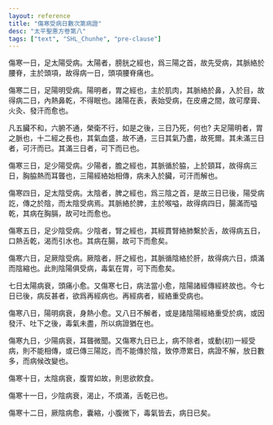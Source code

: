 ```yaml
---
layout: reference
title: "傷寒受病日數次第病證"
desc: "太平聖惠方卷第八"
tags: ["text", "SHL_Chunhe", "pre-clause"]
---
```



傷寒一日，足太陽受病。太陽者，膀胱之經也，爲三陽之首，故先受病，其脈絡於腰脊，主於頭項，故得病一日，頭項腰脊痛也。

傷寒二日，足陽明受病。陽明者，胃之經也，主於肌肉，其脈絡於鼻，入於目，故得病二日，內熱鼻乾，不得眠也。諸陽在表，表始受病，在皮膚之間，故可摩膏、火灸、發汗而愈也。

凡五臟不和，六腑不通，榮衛不行，如是之後，三日乃死，何也? 夫足陽明者，胃之脈也，十二經之長也，其氣血盛，故不通，三日其氣乃盡，故死爾。其未滿三日者，可汗而已。其滿三日者，可下而已也。

傷寒三日，足少陽受病。少陽者，膽之經也，其脈循於脇，上於頸耳，故得病三日，胸脇熱而耳聾也，三陽經絡始相傳，病未入於臟，可汗而解也。

傷寒四日，足太陰受病。太陰者，脾之經也，爲三陰之首，是故三日已後，陽受病訖，傳之於陰，而太陰受病焉。其脈絡於脾，主於喉嗌，故得病四日，腸滿而嗌乾，其病在胸膈，故可吐而愈也。

傷寒五日，足少陰受病。少陰者，腎之經也，其經貫腎絡肺繫於舌，故得病五日，口熱舌乾，渴而引水也。其病在腸，故可下而愈矣。

傷寒六日，足厥陰受病。厥陰者，肝之經也，其脈循陰絡於肝，故得病六日，煩滿而陰縮也。此則陰陽俱受病，毒氣在胃，可下而愈矣。

七日太陽病衰，頭痛小愈。又傷寒七日，病法當小愈，陰陽諸經傳經終故也。今七日已後，病反甚者，欲爲再經病也。再經病者，經絡重受病也。

傷寒八日，陽明病衰，身熱小愈。又八日不解者，或是諸陰陽經絡重受於病，或因發汗、吐下之後，毒氣未盡，所以病證猶在也。

傷寒九日，少陽病衰，耳聾微聞。又傷寒九日已上，病不除者，或動(初)一經受病，則不能相傳，或已傳三陽訖，而不能傳於陰，致停滯累日，病證不解，放日數多，而病候改變也。

傷寒十日，太陰病衰，腹胃如故，則思欲飮食。

傷寒十一日，少陰病衰，渴止，不煩滿，舌乾已也。

傷寒十二日，厥陰病愈，囊縮，小腹微下，毒氣皆去，病日已矣。
